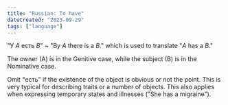 ```yaml
---
title: "Russian: To have"
dateCreated: "2023-09-29"
tags: ["language"]
---
```


"У _A_ есть _B_" ~ "By _A_ there is a _B_." which is used to translate "_A_ has a _B_."

The owner (A) is in the Genitive case, while the subject (B) is in the Nominative case.

Omit "есть" if the existence of the object is obvious or not the point. This is very typical for describing traits or a number of objects. This also applies when expressing temporary states and illnesses ("She has a migraine").
